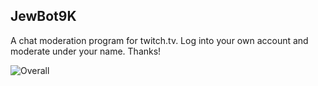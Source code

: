 ## JewBot9K

A chat moderation program for twitch.tv. Log into your own account and moderate under your name. Thanks!

![Overall](http://i.imgur.com/jlTPjSk.gif)

